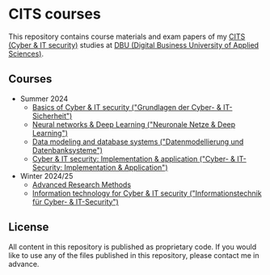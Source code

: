 # CITS courses

This repository contains course materials and exam papers of my
[CITS (Cyber & IT security)][1] studies at
[DBU (Digital Business University of Applied Sciences)][2].

## Courses

* Summer 2024
  - [Basics of Cyber & IT security ("Grundlagen der Cyber- & IT-Sicherheit")](GCIT01/README.md)
  - [Neural networks & Deep Learning ("Neuronale Netze & Deep Learning")](NNDL91/README.md)
  - [Data modeling and database systems ("Datenmodellierung und Datenbanksysteme")](DADA01/README.md)
  - [Cyber & IT security: Implementation & application ("Cyber- & IT-Security: Implementation & Application")](IMAP01/README.md)
* Winter 2024/25
  - [Advanced Research Methods](ADRM01/README.md)
  - [Information technology for Cyber & IT security ("Informationstechnik für Cyber- & IT-Security")](ITCI01/README.md)

## License

All content in this repository is published as proprietary code.
If you would like to use any of the files published in this
repository, please contact me in advance.

[1]: https://dbuas.de/master/cyber-it-security/
[2]: https://dbuas.de/
